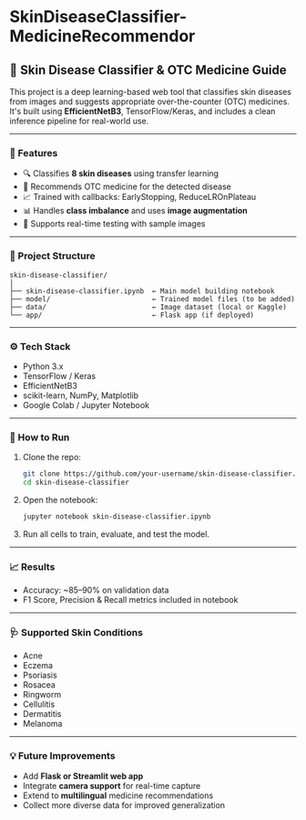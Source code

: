 # SkinDiseaseClassifier-MedicineRecommendor

## 🧴 Skin Disease Classifier & OTC Medicine Guide

This project is a deep learning-based web tool that classifies skin diseases from images and suggests appropriate over-the-counter (OTC) medicines. It's built using **EfficientNetB3**, TensorFlow/Keras, and includes a clean inference pipeline for real-world use.

---

### 📌 Features

* 🔍 Classifies **8 skin diseases** using transfer learning
* 💊 Recommends OTC medicine for the detected disease
* 📈 Trained with callbacks: EarlyStopping, ReduceLROnPlateau
* 📊 Handles **class imbalance** and uses **image augmentation**
* 🧪 Supports real-time testing with sample images

---

### 📂 Project Structure

```
skin-disease-classifier/
│
├── skin-disease-classifier.ipynb  ← Main model building notebook
├── model/                         ← Trained model files (to be added)
├── data/                          ← Image dataset (local or Kaggle)
└── app/                           ← Flask app (if deployed)
```

---

### ⚙️ Tech Stack

* Python 3.x
* TensorFlow / Keras
* EfficientNetB3
* scikit-learn, NumPy, Matplotlib
* Google Colab / Jupyter Notebook

---

### 🚀 How to Run

1. Clone the repo:

   ```bash
   git clone https://github.com/your-username/skin-disease-classifier.git
   cd skin-disease-classifier
   ```

2. Open the notebook:

   ```bash
   jupyter notebook skin-disease-classifier.ipynb
   ```

3. Run all cells to train, evaluate, and test the model.

---

### 📈 Results

* Accuracy: \~85–90% on validation data
* F1 Score, Precision & Recall metrics included in notebook

---

### 🩺 Supported Skin Conditions

* Acne
* Eczema
* Psoriasis
* Rosacea
* Ringworm
* Cellulitis
* Dermatitis
* Melanoma

---

### 💡 Future Improvements

* Add **Flask or Streamlit web app**
* Integrate **camera support** for real-time capture
* Extend to **multilingual** medicine recommendations
* Collect more diverse data for improved generalization
